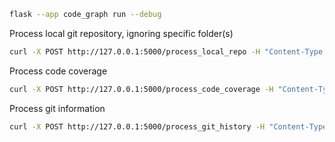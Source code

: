 ```bash
flask --app code_graph run --debug
```

Process local git repository, ignoring specific folder(s)

```bash
curl -X POST http://127.0.0.1:5000/process_local_repo -H "Content-Type: application/json" -d '{"repo": "/Users/roilipman/Dev/FalkorDB", "ignore": ["./.github", "./sbin", "./.git","./deps", "./bin", "./build"]}'
```

Process code coverage

```bash
curl -X POST http://127.0.0.1:5000/process_code_coverage -H "Content-Type: application/json" -d '{"lcov": "/Users/roilipman/Dev/code_graph/code_graph/code_coverage/lcov/falkordb.lcov", "repo": "FalkorDB"}'
```

Process git information

```bash
curl -X POST http://127.0.0.1:5000/process_git_history -H "Content-Type: application/json" -d '{"repo": "/Users/roilipman/Dev/falkorDB"}'
```
